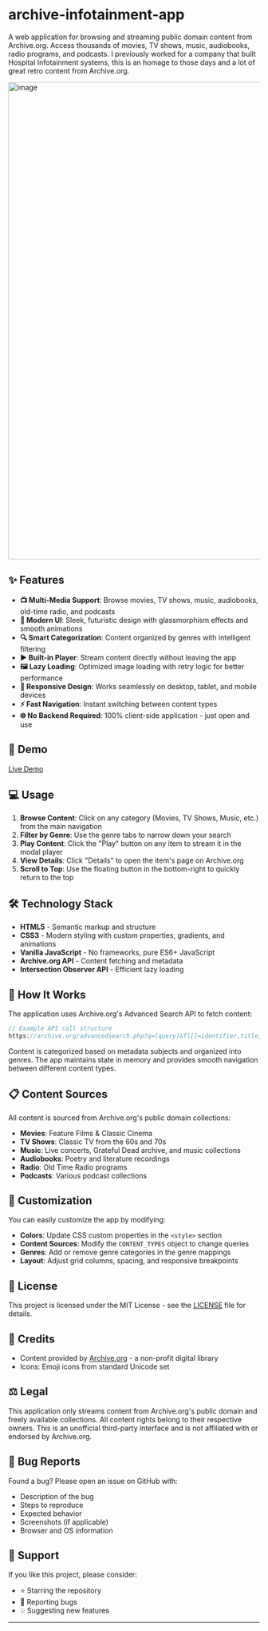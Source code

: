 # archive-infotainment-app

A web application for browsing and streaming public domain content from Archive.org. Access thousands of movies, TV shows, music, audiobooks, radio programs, and podcasts. I previously worked for a company that built Hospital Infotainment systems, this is an homage to those days and a lot of great retro content from Archive.org.

<img width="1919" height="955" alt="image" src="https://github.com/user-attachments/assets/4f3aab06-dec8-427d-99e2-df50399a5aec" />

## ✨ Features

- **📺 Multi-Media Support**: Browse movies, TV shows, music, audiobooks, old-time radio, and podcasts
- **🎨 Modern UI**: Sleek, futuristic design with glassmorphism effects and smooth animations
- **🔍 Smart Categorization**: Content organized by genres with intelligent filtering
- **▶️ Built-in Player**: Stream content directly without leaving the app
- **🖼️ Lazy Loading**: Optimized image loading with retry logic for better performance
- **📱 Responsive Design**: Works seamlessly on desktop, tablet, and mobile devices
- **⚡ Fast Navigation**: Instant switching between content types
- **🌐 No Backend Required**: 100% client-side application - just open and use

## 🚀 Demo

<a href="https://www.infiniteloopers.com/ArchiveInfo/" target="_blank">Live Demo</a>

## 💻 Usage

1. **Browse Content**: Click on any category (Movies, TV Shows, Music, etc.) from the main navigation
2. **Filter by Genre**: Use the genre tabs to narrow down your search
3. **Play Content**: Click the "Play" button on any item to stream it in the modal player
4. **View Details**: Click "Details" to open the item's page on Archive.org
5. **Scroll to Top**: Use the floating button in the bottom-right to quickly return to the top

## 🛠️ Technology Stack

- **HTML5** - Semantic markup and structure
- **CSS3** - Modern styling with custom properties, gradients, and animations
- **Vanilla JavaScript** - No frameworks, pure ES6+ JavaScript
- **Archive.org API** - Content fetching and metadata
- **Intersection Observer API** - Efficient lazy loading

## 🔧 How It Works

The application uses Archive.org's Advanced Search API to fetch content:

```javascript
// Example API call structure
https://archive.org/advancedsearch.php?q=[query]&fl[]=identifier,title,description&output=json
```

Content is categorized based on metadata subjects and organized into genres. The app maintains state in memory and provides smooth navigation between different content types.

## 📋 Content Sources

All content is sourced from Archive.org's public domain collections:
- **Movies**: Feature Films & Classic Cinema
- **TV Shows**: Classic TV from the 60s and 70s
- **Music**: Live concerts, Grateful Dead archive, and music collections
- **Audiobooks**: Poetry and literature recordings
- **Radio**: Old Time Radio programs
- **Podcasts**: Various podcast collections

## 🎨 Customization

You can easily customize the app by modifying:

- **Colors**: Update CSS custom properties in the `<style>` section
- **Content Sources**: Modify the `CONTENT_TYPES` object to change queries
- **Genres**: Add or remove genre categories in the genre mappings
- **Layout**: Adjust grid columns, spacing, and responsive breakpoints

## 📄 License

This project is licensed under the MIT License - see the [LICENSE](LICENSE) file for details.

## 🙏 Credits

- Content provided by [Archive.org](https://archive.org) - a non-profit digital library
- Icons: Emoji icons from standard Unicode set

## ⚖️ Legal

This application only streams content from Archive.org's public domain and freely available collections. All content rights belong to their respective owners. This is an unofficial third-party interface and is not affiliated with or endorsed by Archive.org.

## 🐛 Bug Reports

Found a bug? Please open an issue on GitHub with:
- Description of the bug
- Steps to reproduce
- Expected behavior
- Screenshots (if applicable)
- Browser and OS information

## 💬 Support

If you like this project, please consider:
- ⭐ Starring the repository
- 🐛 Reporting bugs
- 💡 Suggesting new features

---
